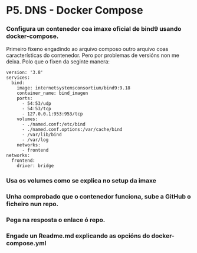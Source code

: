 # P5. DNS - Docker Compose
### Configura un contenedor coa imaxe oficial de bind9 usando docker-compose.
Primeiro fíxeno engadindo ao arquivo composo outro arquivo coas características do contenedor. Pero por problemas de versións non me deixa. Polo que o fixen da seginte manera:
```
version: '3.8'
services:
  bind:
    image: internetsystemsconsortium/bind9:9.18
    container_name: bind_imagen
    ports:
      - 54:53/udp
      - 54:53/tcp
      - 127.0.0.1:953:953/tcp
    volumes:
      - ./named.conf:/etc/bind
      - ./named.conf.options:/var/cache/bind
      - /var/lib/bind
      - /var/log
    networks:
      - frontend
networks:
  frontend:
    driver: bridge
```

### Usa os volumes como se explica no setup da imaxe

### Unha comprobado que o contenedor funciona, sube a GitHub o ficheiro nun repo.

### Pega na resposta o enlace ó repo.

### Engade un Readme.md explicando as opcións do docker-compose.yml
